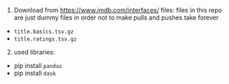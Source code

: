 1. Download from https://www.imdb.com/interfaces/ files:
files in this repo are just dummy files in order not to make pulls and pushes take forever
- `title.basics.tsv.gz`
- `title.ratings.tsv.gz`
2. used libraries:
- pip install `pandas`
- pip install `dask`

